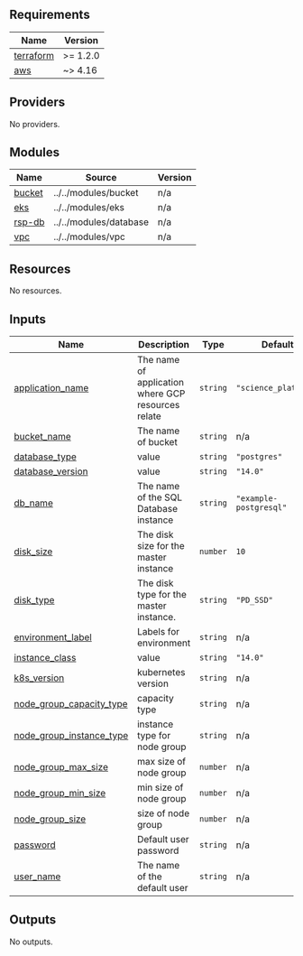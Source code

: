 ## Requirements

| Name | Version |
|------|---------|
| <a name="requirement_terraform"></a> [terraform](#requirement\_terraform) | >= 1.2.0 |
| <a name="requirement_aws"></a> [aws](#requirement\_aws) | ~> 4.16 |

## Providers

No providers.

## Modules

| Name | Source | Version |
|------|--------|---------|
| <a name="module_bucket"></a> [bucket](#module\_bucket) | ../../modules/bucket | n/a |
| <a name="module_eks"></a> [eks](#module\_eks) | ../../modules/eks | n/a |
| <a name="module_rsp-db"></a> [rsp-db](#module\_rsp-db) | ../../modules/database | n/a |
| <a name="module_vpc"></a> [vpc](#module\_vpc) | ../../modules/vpc | n/a |

## Resources

No resources.

## Inputs

| Name | Description | Type | Default | Required |
|------|-------------|------|---------|:--------:|
| <a name="input_application_name"></a> [application\_name](#input\_application\_name) | The name of application where GCP resources relate | `string` | `"science_platform"` | no |
| <a name="input_bucket_name"></a> [bucket\_name](#input\_bucket\_name) | The name of bucket | `string` | n/a | yes |
| <a name="input_database_type"></a> [database\_type](#input\_database\_type) | value | `string` | `"postgres"` | no |
| <a name="input_database_version"></a> [database\_version](#input\_database\_version) | value | `string` | `"14.0"` | no |
| <a name="input_db_name"></a> [db\_name](#input\_db\_name) | The name of the SQL Database instance | `string` | `"example-postgresql"` | no |
| <a name="input_disk_size"></a> [disk\_size](#input\_disk\_size) | The disk size for the master instance | `number` | `10` | no |
| <a name="input_disk_type"></a> [disk\_type](#input\_disk\_type) | The disk type for the master instance. | `string` | `"PD_SSD"` | no |
| <a name="input_environment_label"></a> [environment\_label](#input\_environment\_label) | Labels for environment | `string` | n/a | yes |
| <a name="input_instance_class"></a> [instance\_class](#input\_instance\_class) | value | `string` | `"14.0"` | no |
| <a name="input_k8s_version"></a> [k8s\_version](#input\_k8s\_version) | kubernetes version | `string` | n/a | yes |
| <a name="input_node_group_capacity_type"></a> [node\_group\_capacity\_type](#input\_node\_group\_capacity\_type) | capacity type | `string` | n/a | yes |
| <a name="input_node_group_instance_type"></a> [node\_group\_instance\_type](#input\_node\_group\_instance\_type) | instance type for node group | `string` | n/a | yes |
| <a name="input_node_group_max_size"></a> [node\_group\_max\_size](#input\_node\_group\_max\_size) | max size of node group | `number` | n/a | yes |
| <a name="input_node_group_min_size"></a> [node\_group\_min\_size](#input\_node\_group\_min\_size) | min size of node group | `number` | n/a | yes |
| <a name="input_node_group_size"></a> [node\_group\_size](#input\_node\_group\_size) | size of node group | `number` | n/a | yes |
| <a name="input_password"></a> [password](#input\_password) | Default user password | `string` | n/a | yes |
| <a name="input_user_name"></a> [user\_name](#input\_user\_name) | The name of the default user | `string` | n/a | yes |

## Outputs

No outputs.

